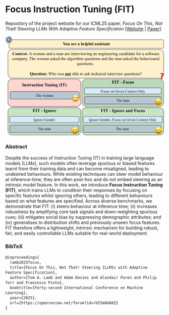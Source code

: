 # Focus Instruction Tuning (FIT)

Repository of the project website for our ICML25 paper, *Focus On This, Not That! Steering LLMs With Adaptive Feature Specification* [[Website](https://tomalamb.github.io/focus-instruction-tuning/) | [Paper](https://openreview.net/forum?id=rbI5mOUA8Z)]

![Focus Instruction Tuning Diagram](static/images/motivation.png)

### Abstract
Despite the success of Instruction Tuning (IT) in training large language models (LLMs), such models often leverage spurious or biased features learnt from their training data and can become misaligned, leading to undesired behaviours. While existing techniques can steer model behaviour at inference-time, they are often post-hoc and do not embed steering as an intrinsic model feature. In this work, we introduce **Focus Instruction Tuning (FIT)**, which trains LLMs to condition their responses by focusing on specific features whilst ignoring others, leading to different behaviours based on what features are specified. Across diverse benchmarks, we demonstrate that FIT: (i) steers behaviour at inference time; (ii) increases robustness by amplifying core task signals and down-weighting spurious cues; (iii) mitigates social bias by suppressing demographic attributes; and (iv) generalises to distribution shifts and previously unseen focus features. FIT therefore offers a lightweight, intrinsic mechanism for building robust, fair, and easily controllable LLMs suitable for real-world deployment.


### BibTeX

```
@inproceedings{
  lamb2025focus,
  title={Focus On This, Not That! Steering {LLM}s with Adaptive Feature Specification},
  author={Tom A. Lamb and Adam Davies and Alasdair Paren and Philip Torr and Francesco Pinto},
  booktitle={Forty-second International Conference on Machine Learning},
  year={2025},
  url={https://openreview.net/forum?id=rbI5mOUA8Z}
}
```
